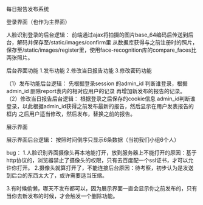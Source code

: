 每日报告发布系统



登录界面（也作为主界面）

人脸识别登录的后台逻辑：
 前端通过ajax将拍摄的图片base_64编码后传送到后台，解码并保存至/static/images/confirm里
 从数据库获得与之前注册时的照片，保存至/static/images/register里，使用face-recognition库的compare_faces比两张照片。





后台界面功能
1.发布功能
2.修改当日报告功能
3.修改密码功能

（1）发布功能后台逻辑：
先根据登录session 的admin_id 判断谁登录，根据admin_id 删除report表内的相对应用户的记录
再增加新发布的报告的记录。
（2）修改当日报告后台逻辑：
根据登录之后保存的cookie信息  admin_id判断谁登录，以此根据admin_id获得之前发布最新的报告，然后显示在用户发表报告的框内
之后用户适当修改，然后发布，替换之前的报告。


展示界面

展示界面后台逻辑：
 按照时间倒序只显示6条数据（当初我们小组6个人）
 
 
 bug：
 1.人脸识别界面摄像头再本地能打开，放到服务器上不能打开的原因：基于http协议的，浏览器禁止了摄像头的权限，只有去百度配一个ssl证书，才可以允许你打开。
 2.摄像头就算打开了，不能连接后台原因：待考察，初步认为是发送到后台的东西太大了，或许需要适当压缩。

3.有时候偷懒，哪天不发布都可以，因为展示界面一直会显示你之前发布的，只有当你去新发布的时候，才会触发一个删除功能。
 


